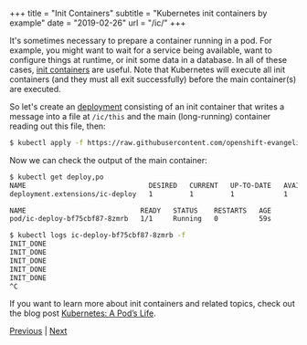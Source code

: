 +++
title = "Init Containers"
subtitle = "Kubernetes init containers by example"
date = "2019-02-26"
url = "/ic/"
+++

It's sometimes necessary to prepare a container running in a pod. For example, you might want to wait for a service being available, want to configure things at runtime, or init some data in a database. In all of these cases, [init containers](https://kubernetes.io/docs/concepts/workloads/pods/init-containers/) are useful. Note that Kubernetes will execute all init containers (and they must all exit successfully) before the main container(s) are executed. 

So let's create an [deployment](https://github.com/openshift-evangelists/kbe/blob/main/specs/ic/deploy.yaml) consisting of an init container that writes a message into a file at `/ic/this` and the main (long-running) container reading out this file, then:

```bash
$ kubectl apply -f https://raw.githubusercontent.com/openshift-evangelists/kbe/main/specs/ic/deploy.yaml
```

Now we can check the output of the main container:

```bash
$ kubectl get deploy,po
NAME                              DESIRED   CURRENT   UP-TO-DATE   AVAILABLE   AGE
deployment.extensions/ic-deploy   1         1         1            1           11m

NAME                            READY   STATUS    RESTARTS   AGE
pod/ic-deploy-bf75cbf87-8zmrb   1/1     Running   0          59s

$ kubectl logs ic-deploy-bf75cbf87-8zmrb -f
INIT_DONE
INIT_DONE
INIT_DONE
INIT_DONE
INIT_DONE
^C
```

If you want to learn more about init containers and related topics, check out the blog post [Kubernetes: A Pod’s Life](https://blog.openshift.com/kubernetes-pods-life/).


[Previous](/statefulset) | [Next](/nodes)
